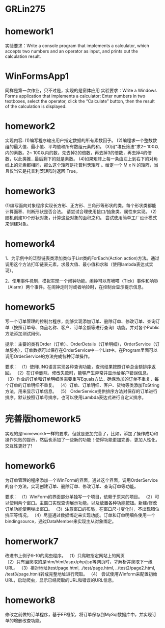 # GRLin275
# homework1
实验要求：Write a console program that implements a calculator, which accepts two numbers and an operator as input,  and prints out the calculation result.
# WinFormsApp1
同样是第一次作业，只不过是，实现的是窗体应用
实验要求：Write a Windows Forms application that implements a calculator: Enter numbers in two textboxes, select the operator, click the “Calculate” button, then  the result of the calculation is displayed.
# homework2
实现内容:
(1)编写程序输出用户指定数据的所有素数因子。
(2)编程求一个整数数组的最大值、最小值、平均值和所有数组元素的和。
(3)用“埃氏筛法”求2~ 100以内的素数。2~ 100以内的数，先去掉2的倍数，再去掉3的倍数，再去掉4的倍数，以此类推...最后剩下的就是素数。
(4)如果矩阵上每一条由左上到右下的对角线上的元素都相同，那么这个矩阵是托普利茨矩阵 。给定一个 M x N 的矩阵，当且仅当它是托普利茨矩阵时返回 True。
# homework3
(1)编写面向对象程序实现长方形、正方形、三角形等形状的类。每个形状类都能计算面积、判断形状是否合法。 请尝试合理使用接口/抽象类、属性来实现。
(2)随机创建10个形状对象，计算这些对象的面积之和。 尝试使用简单工厂设计模式来创建对象。
# homework4
1、为示例中的泛型链表类添加类似于List<T>类的ForEach(Action<T> action)方法。通过调用这个方法打印链表元素，求最大值、最小值和求和（使用lambda表达式实现）。

 2、使用事件机制，模拟实现一个闹钟功能。闹钟可以有嘀嗒（Tick）事件和响铃（Alarm）两个事件。在闹钟走时时或者响铃时，在控制台显示提示信息。
# homework5
 写一个订单管理的控制台程序，能够实现添加订单、删除订单、修改订单、查询订单（按照订单号、商品名称、客户、订单金额等进行查询）功能。并对各个Public方法添加测试用例。

 提示：主要的类有Order（订单）、OrderDetails（订单明细），OrderService（订单服务），订单数据可以保存在OrderService中一个List中。在Program里面可以调用OrderService的方法完成各种订单操作。
 
要求：
（1）使用LINQ语言实现各种查询功能，查询结果按照订单总金额排序返回。
（2）在订单删除、修改失败时，能够产生异常并显示给客户错误信息。
（3）作业的订单和订单明细类需要重写Equals方法，确保添加的订单不重复，每个订单的订单明细不重复。
（4）订单、订单明细、客户、货物等类添加ToString方法，用来显示订单信息。
（5） OrderService提供排序方法对保存的订单进行排序。默认按照订单号排序，也可以使用Lambda表达式进行自定义排序。
# 完善版homework5
  实现的是homework5一样的要求，但就是更加完善了，比如，添加了操作成功和操作失败的提示，然后也添加了一些新的功能！使得功能更加完善，更加人性化，交互性更好了!
  
# homework6
  为订单管理的程序添加一个WinForm的界面。通过这个界面，调用OrderService的各个方法，实现创建订单、删除订单、修改订单、查询订单等功能。

 要求：
（1）WinForm的界面部分单独写一个项目，依赖于原来的项目。
（2）可以使用两个窗口。主窗口实现查询展示功能，以及放置各种功能按钮。新建/修改订单功能使用弹出窗口。
（3）注意窗口的布局，在窗口尺寸变化时，不出现错位挤压等情况。
（4）尽量通过数据绑定来实现功能。订单和订单明细各使用一个bindingsource，通过DataMember来实现主从对象绑定。

# homerwork7
  改进书上例子9-10的爬虫程序。
 （1）只爬取指定网站上的网页  
 （2）只有当爬取的是htm/html/aspx/php/jsp等网页时，才解析并爬取下一级URL。 
 （3）相对地址(test/page.html, ./test/page.html, ../test2/page2.html, /test3/page.html)转成完整地址进行爬取。
 （4） 尝试使用Winform来配置初始URL，启动爬虫，显示已经爬取的URL和错误的URL信息。
# homework8
 修改之前做的订单程序，基于EF框架，将订单保存到MySql数据库中，并实现订单的增删改查功能。




